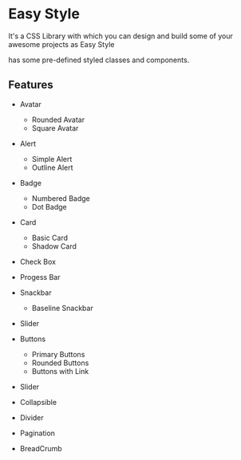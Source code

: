 # Easy Style
It's a CSS Library with which you can design and build some of your awesome projects as Easy Style

has some pre-defined styled classes and components.

## Features

- Avatar
  - Rounded Avatar
  - Square Avatar

- Alert
  - Simple Alert
  - Outline Alert

- Badge
  - Numbered Badge
  - Dot Badge

- Card
  - Basic Card
  - Shadow Card
	
- Check Box

- Progess Bar

- Snackbar
  - Baseline Snackbar

- Slider

- Buttons
  - Primary Buttons
  - Rounded Buttons
  - Buttons with Link

- Slider

- Collapsible

- Divider

- Pagination

- BreadCrumb
